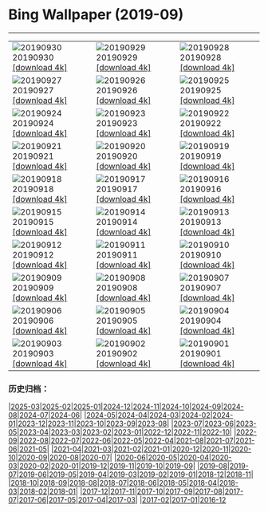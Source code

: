 # Bing Wallpaper (2019-09)
**************

<table><tr><td><img src="https://www.bing.com/th?id=OHR.NationalDay70_ZH-CN1636316274_1920x1080.jpg" alt="20190930"> 20190930 <a href="https://www.bing.com/th?id=OHR.NationalDay70_ZH-CN1636316274_UHD.jpg">[download 4k]</a></td><td><img src="https://www.bing.com/th?id=OHR.CrimsonRosella_ZH-CN1581892400_1920x1080.jpg" alt="20190929"> 20190929 <a href="https://www.bing.com/th?id=OHR.CrimsonRosella_ZH-CN1581892400_UHD.jpg">[download 4k]</a></td><td><img src="https://www.bing.com/th?id=OHR.ClavijoLandscape_ZH-CN1525245124_1920x1080.jpg" alt="20190928"> 20190928 <a href="https://www.bing.com/th?id=OHR.ClavijoLandscape_ZH-CN1525245124_UHD.jpg">[download 4k]</a></td></tr><tr><td><img src="https://www.bing.com/th?id=OHR.BloomingJacaranda_ZH-CN1456780313_1920x1080.jpg" alt="20190927"> 20190927 <a href="https://www.bing.com/th?id=OHR.BloomingJacaranda_ZH-CN1456780313_UHD.jpg">[download 4k]</a></td><td><img src="https://www.bing.com/th?id=OHR.BardenasDesert_ZH-CN1357611840_1920x1080.jpg" alt="20190926"> 20190926 <a href="https://www.bing.com/th?id=OHR.BardenasDesert_ZH-CN1357611840_UHD.jpg">[download 4k]</a></td><td><img src="https://www.bing.com/th?id=OHR.ThePando_ZH-CN5991870639_1920x1080.jpg" alt="20190925"> 20190925 <a href="https://www.bing.com/th?id=OHR.ThePando_ZH-CN5991870639_UHD.jpg">[download 4k]</a></td></tr><tr><td><img src="https://www.bing.com/th?id=OHR.LofotenSurfing_ZH-CN5901239545_1920x1080.jpg" alt="20190924"> 20190924 <a href="https://www.bing.com/th?id=OHR.LofotenSurfing_ZH-CN5901239545_UHD.jpg">[download 4k]</a></td><td><img src="https://www.bing.com/th?id=OHR.UgandaGorilla_ZH-CN5826117482_1920x1080.jpg" alt="20190923"> 20190923 <a href="https://www.bing.com/th?id=OHR.UgandaGorilla_ZH-CN5826117482_UHD.jpg">[download 4k]</a></td><td><img src="https://www.bing.com/th?id=OHR.FeatherSerpent_ZH-CN5706017355_1920x1080.jpg" alt="20190922"> 20190922 <a href="https://www.bing.com/th?id=OHR.FeatherSerpent_ZH-CN5706017355_UHD.jpg">[download 4k]</a></td></tr><tr><td><img src="https://www.bing.com/th?id=OHR.VancouverFall_ZH-CN9824386829_1920x1080.jpg" alt="20190921"> 20190921 <a href="https://www.bing.com/th?id=OHR.VancouverFall_ZH-CN9824386829_UHD.jpg">[download 4k]</a></td><td><img src="https://www.bing.com/th?id=OHR.WallofPeace_ZH-CN5582031878_1920x1080.jpg" alt="20190920"> 20190920 <a href="https://www.bing.com/th?id=OHR.WallofPeace_ZH-CN5582031878_UHD.jpg">[download 4k]</a></td><td><img src="https://www.bing.com/th?id=OHR.SanSebastianFilm_ZH-CN5506786379_1920x1080.jpg" alt="20190919"> 20190919 <a href="https://www.bing.com/th?id=OHR.SanSebastianFilm_ZH-CN5506786379_UHD.jpg">[download 4k]</a></td></tr><tr><td><img src="https://www.bing.com/th?id=OHR.CommonLoon_ZH-CN5437917206_1920x1080.jpg" alt="20190918"> 20190918 <a href="https://www.bing.com/th?id=OHR.CommonLoon_ZH-CN5437917206_UHD.jpg">[download 4k]</a></td><td><img src="https://www.bing.com/th?id=OHR.SunbeamsForest_ZH-CN5358008117_1920x1080.jpg" alt="20190917"> 20190917 <a href="https://www.bing.com/th?id=OHR.SunbeamsForest_ZH-CN5358008117_UHD.jpg">[download 4k]</a></td><td><img src="https://www.bing.com/th?id=OHR.StokePero_ZH-CN5293082939_1920x1080.jpg" alt="20190916"> 20190916 <a href="https://www.bing.com/th?id=OHR.StokePero_ZH-CN5293082939_UHD.jpg">[download 4k]</a></td></tr><tr><td><img src="https://www.bing.com/th?id=OHR.Wachsenburg_ZH-CN5224299503_1920x1080.jpg" alt="20190915"> 20190915 <a href="https://www.bing.com/th?id=OHR.Wachsenburg_ZH-CN5224299503_UHD.jpg">[download 4k]</a></td><td><img src="https://www.bing.com/th?id=OHR.SurfboardRow_ZH-CN5154549470_1920x1080.jpg" alt="20190914"> 20190914 <a href="https://www.bing.com/th?id=OHR.SurfboardRow_ZH-CN5154549470_UHD.jpg">[download 4k]</a></td><td><img src="https://www.bing.com/th?id=OHR.ToothWalkingSeahorse_ZH-CN5089043566_1920x1080.jpg" alt="20190913"> 20190913 <a href="https://www.bing.com/th?id=OHR.ToothWalkingSeahorse_ZH-CN5089043566_UHD.jpg">[download 4k]</a></td></tr><tr><td><img src="https://www.bing.com/th?id=OHR.midmoon_ZH-CN4973736313_1920x1080.jpg" alt="20190912"> 20190912 <a href="https://www.bing.com/th?id=OHR.midmoon_ZH-CN4973736313_UHD.jpg">[download 4k]</a></td><td><img src="https://www.bing.com/th?id=OHR.MilkyWayCanyonlands_ZH-CN2363274510_1920x1080.jpg" alt="20190911"> 20190911 <a href="https://www.bing.com/th?id=OHR.MilkyWayCanyonlands_ZH-CN2363274510_UHD.jpg">[download 4k]</a></td><td><img src="https://www.bing.com/th?id=OHR.DaintreeRiver_ZH-CN2284362798_1920x1080.jpg" alt="20190910"> 20190910 <a href="https://www.bing.com/th?id=OHR.DaintreeRiver_ZH-CN2284362798_UHD.jpg">[download 4k]</a></td></tr><tr><td><img src="https://www.bing.com/th?id=OHR.TsavoGerenuk_ZH-CN2231549718_1920x1080.jpg" alt="20190909"> 20190909 <a href="https://www.bing.com/th?id=OHR.TsavoGerenuk_ZH-CN2231549718_UHD.jpg">[download 4k]</a></td><td><img src="https://www.bing.com/th?id=OHR.ArroyoGrande_ZH-CN2178202888_1920x1080.jpg" alt="20190908"> 20190908 <a href="https://www.bing.com/th?id=OHR.ArroyoGrande_ZH-CN2178202888_UHD.jpg">[download 4k]</a></td><td><img src="https://www.bing.com/th?id=OHR.SouthernYellow_ZH-CN2055825919_1920x1080.jpg" alt="20190907"> 20190907 <a href="https://www.bing.com/th?id=OHR.SouthernYellow_ZH-CN2055825919_UHD.jpg">[download 4k]</a></td></tr><tr><td><img src="https://www.bing.com/th?id=OHR.MountFanjing_ZH-CN1999613800_1920x1080.jpg" alt="20190906"> 20190906 <a href="https://www.bing.com/th?id=OHR.MountFanjing_ZH-CN1999613800_UHD.jpg">[download 4k]</a></td><td><img src="https://www.bing.com/th?id=OHR.ElMorro_ZH-CN1911346184_1920x1080.jpg" alt="20190905"> 20190905 <a href="https://www.bing.com/th?id=OHR.ElMorro_ZH-CN1911346184_UHD.jpg">[download 4k]</a></td><td><img src="https://www.bing.com/th?id=OHR.Tegallalang_ZH-CN1855493751_1920x1080.jpg" alt="20190904"> 20190904 <a href="https://www.bing.com/th?id=OHR.Tegallalang_ZH-CN1855493751_UHD.jpg">[download 4k]</a></td></tr><tr><td><img src="https://www.bing.com/th?id=OHR.AutumnTreesNewEngland_ZH-CN1766405773_1920x1080.jpg" alt="20190903"> 20190903 <a href="https://www.bing.com/th?id=OHR.AutumnTreesNewEngland_ZH-CN1766405773_UHD.jpg">[download 4k]</a></td><td><img src="https://www.bing.com/th?id=OHR.SquirrelHeather_ZH-CN1683129884_1920x1080.jpg" alt="20190902"> 20190902 <a href="https://www.bing.com/th?id=OHR.SquirrelHeather_ZH-CN1683129884_UHD.jpg">[download 4k]</a></td><td><img src="https://www.bing.com/th?id=OHR.RamsauWimbachklamm_ZH-CN1602837695_1920x1080.jpg" alt="20190901"> 20190901 <a href="https://www.bing.com/th?id=OHR.RamsauWimbachklamm_ZH-CN1602837695_UHD.jpg">[download 4k]</a></td></tr></table>

### 历史归档：

|[2025-03](/../2025-03/2025-03.md)|[2025-02](/../2025-02/2025-02.md)|[2025-01](/../2025-01/2025-01.md)|[2024-12](/../2024-12/2024-12.md)|[2024-11](/../2024-11/2024-11.md)|[2024-10](/../2024-10/2024-10.md)|[2024-09](/../2024-09/2024-09.md)|[2024-08](/../2024-08/2024-08.md)|[2024-07](/../2024-07/2024-07.md)|[2024-06](/../2024-06/2024-06.md)|
|[2024-05](/../2024-05/2024-05.md)|[2024-04](/../2024-04/2024-04.md)|[2024-03](/../2024-03/2024-03.md)|[2024-02](/../2024-02/2024-02.md)|[2024-01](/../2024-01/2024-01.md)|[2023-12](/../2023-12/2023-12.md)|[2023-11](/../2023-11/2023-11.md)|[2023-10](/../2023-10/2023-10.md)|[2023-09](/../2023-09/2023-09.md)|[2023-08](/../2023-08/2023-08.md)|
|[2023-07](/../2023-07/2023-07.md)|[2023-06](/../2023-06/2023-06.md)|[2023-05](/../2023-05/2023-05.md)|[2023-04](/../2023-04/2023-04.md)|[2023-03](/../2023-03/2023-03.md)|[2023-02](/../2023-02/2023-02.md)|[2023-01](/../2023-01/2023-01.md)|[2022-12](/../2022-12/2022-12.md)|[2022-11](/../2022-11/2022-11.md)|[2022-10](/../2022-10/2022-10.md)|
|[2022-09](/../2022-09/2022-09.md)|[2022-08](/../2022-08/2022-08.md)|[2022-07](/../2022-07/2022-07.md)|[2022-06](/../2022-06/2022-06.md)|[2022-05](/../2022-05/2022-05.md)|[2022-04](/../2022-04/2022-04.md)|[2021-08](/../2021-08/2021-08.md)|[2021-07](/../2021-07/2021-07.md)|[2021-06](/../2021-06/2021-06.md)|[2021-05](/../2021-05/2021-05.md)|
|[2021-04](/../2021-04/2021-04.md)|[2021-03](/../2021-03/2021-03.md)|[2021-02](/../2021-02/2021-02.md)|[2021-01](/../2021-01/2021-01.md)|[2020-12](/../2020-12/2020-12.md)|[2020-11](/../2020-11/2020-11.md)|[2020-10](/../2020-10/2020-10.md)|[2020-09](/../2020-09/2020-09.md)|[2020-08](/../2020-08/2020-08.md)|[2020-07](/../2020-07/2020-07.md)|
|[2020-06](/../2020-06/2020-06.md)|[2020-05](/../2020-05/2020-05.md)|[2020-04](/../2020-04/2020-04.md)|[2020-03](/../2020-03/2020-03.md)|[2020-02](/../2020-02/2020-02.md)|[2020-01](/../2020-01/2020-01.md)|[2019-12](/../2019-12/2019-12.md)|[2019-11](/../2019-11/2019-11.md)|[2019-10](/../2019-10/2019-10.md)|[2019-09](/2019-09.md)|
|[2019-08](/../2019-08/2019-08.md)|[2019-07](/../2019-07/2019-07.md)|[2019-06](/../2019-06/2019-06.md)|[2019-05](/../2019-05/2019-05.md)|[2019-04](/../2019-04/2019-04.md)|[2019-03](/../2019-03/2019-03.md)|[2019-02](/../2019-02/2019-02.md)|[2019-01](/../2019-01/2019-01.md)|[2018-12](/../2018-12/2018-12.md)|[2018-11](/../2018-11/2018-11.md)|
|[2018-10](/../2018-10/2018-10.md)|[2018-09](/../2018-09/2018-09.md)|[2018-08](/../2018-08/2018-08.md)|[2018-07](/../2018-07/2018-07.md)|[2018-06](/../2018-06/2018-06.md)|[2018-05](/../2018-05/2018-05.md)|[2018-04](/../2018-04/2018-04.md)|[2018-03](/../2018-03/2018-03.md)|[2018-02](/../2018-02/2018-02.md)|[2018-01](/../2018-01/2018-01.md)|
|[2017-12](/../2017-12/2017-12.md)|[2017-11](/../2017-11/2017-11.md)|[2017-10](/../2017-10/2017-10.md)|[2017-09](/../2017-09/2017-09.md)|[2017-08](/../2017-08/2017-08.md)|[2017-07](/../2017-07/2017-07.md)|[2017-06](/../2017-06/2017-06.md)|[2017-05](/../2017-05/2017-05.md)|[2017-04](/../2017-04/2017-04.md)|[2017-03](/../2017-03/2017-03.md)|
|[2017-02](/../2017-02/2017-02.md)|[2017-01](/../2017-01/2017-01.md)|[2016-12](/../2016-12/2016-12.md)